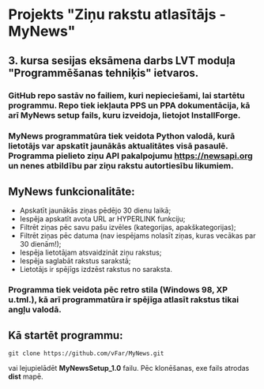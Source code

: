 # Projekts "Ziņu rakstu atlasītājs - MyNews"

## 3. kursa sesijas eksāmena darbs LVT moduļa "Programmēšanas tehniķis" ietvaros.
### GitHub repo sastāv no failiem, kuri nepieciešami, lai startētu programmu. Repo tiek iekļauta PPS un PPA dokumentācija, kā arī MyNews setup fails, kuru izveidoja, lietojot **InstallForge**.
### MyNews programmatūra tiek veidota Python valodā, kurā lietotājs var apskatīt jaunākās aktualitātes visā pasaulē. Programma pielieto ziņu API pakalpojumu https://newsapi.org un nenes atbildību par ziņu rakstu autortiesību likumiem.
## MyNews funkcionalitāte:
- Apskatīt jaunākās ziņas pēdējo 30 dienu laikā;
- Iespēja apskatīt avota URL ar HYPERLINK funkciju;
- Filtrēt ziņas pēc savu pašu izvēles (kategorijas, apakškategorijas);
- Filtrēt ziņas pēc datuma (nav iespējams nolasīt ziņas, kuras vecākas par 30 dienām!);
- Iespēja lietotājam atsvaidzināt ziņu rakstus;
- Iespēja saglabāt rakstus sarakstā;
- Lietotājs ir spējīgs izdzēst rakstus no saraksta.
### Programma tiek veidota pēc retro stila (Windows 98, XP u.tml.), kā arī programmatūra ir spējīga atlasīt rakstus tikai angļu valodā.

## Kā startēt programmu:
```
git clone https://github.com/vFar/MyNews.git
```
vai lejupielādēt **MyNewsSetup_1.0** failu. Pēc klonēšanas, exe fails atrodas **dist** mapē.
